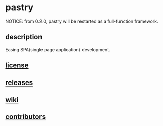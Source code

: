 
# pastry
NOTICE: from 0.2.0, pastry will be restarted as a full-function framework.

## description
Easing SPA(single page application) development.

## [license](https://github.com/leungwensen/pastry/blob/master/LICENSE.MIT.md)

## [releases](https://github.com/leungwensen/pastry/releases)

## [wiki](https://github.com/leungwensen/pastry/wiki)

## [contributors](https://github.com/leungwensen/pastry/graphs/contributors)

